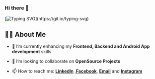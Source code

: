 ### Hi there 👋
[![Typing SVG](https://readme-typing-svg.herokuapp.com?font=Fredoka+One&duration=2000&multiline=true&height=90&font=Architects+Daughter&color=7AF79A&size=20&lines=Welcome+to+my+profile!;I+hope+you+enjoy+your+time+here!)](https://git.io/typing-svg)
## 🙋‍♂️ About Me

- 🌱 I’m currently enhancing my **Frontend, Backend and Android App development** skills

- 👯 I’m looking to collaborate on **OpenSource Projects**

- 📫 How to reach me: **[LinkedIn](https://www.linkedin.com/in/rafaykhan11/)** ,**[Facebook](https://www.facebook.com/profile.php?id=100000584407410)**, **[Email](rafayak2002@gmail.com)** and **[Instagram](https://www.instagram.com/rafayak/)**


